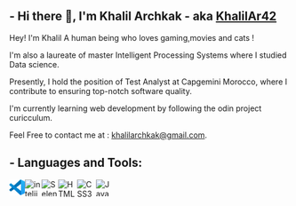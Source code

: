 ## - Hi there 👋, I'm Khalil Archkak - aka [KhalilAr42](https://khalilar42.github.io/) 

Hey! I'm Khalil A human being who loves gaming,movies and cats !  

I'm also a laureate of master Intelligent Processing Systems where I studied Data science.

Presently, I hold the position of Test Analyst at Capgemini Morocco, where I contribute to ensuring top-notch software quality.

I'm currently learning web development by following the odin project curicculum.

Feel Free to contact me at : khalilarchkak@gmail.com.

## - Languages and Tools:

[<img align="left" alt="Visual Studio Code logo" width="28px" height="28px" src="https://raw.githubusercontent.com/github/explore/80688e429a7d4ef2fca1e82350fe8e3517d3494d/topics/visual-studio-code/visual-studio-code.png" />](https://code.visualstudio.com/)
[<img align="left" alt="intelij idea logo" width="30px" height="30px" src="https://upload.wikimedia.org/wikipedia/commons/9/9c/IntelliJ_IDEA_Icon.svg" />]((https://www.jetbrains.com/idea/))
[<img align="left" alt="Selenium logo" width="30px" height="30px" src="https://upload.wikimedia.org/wikipedia/commons/d/d5/Selenium_Logo.png" />]((https://www.selenium.dev/))
[<img align="left" alt="HTML5 logo" width="34px" height="34px" src="https://upload.wikimedia.org/wikipedia/commons/6/61/HTML5_logo_and_wordmark.svg" />]((https://developer.mozilla.org/fr/docs/Web/HTML))
[<img align="left" alt="CSS3 logo" width="34px" height="34px" src="https://upload.wikimedia.org/wikipedia/commons/d/d5/CSS3_logo_and_wordmark.svg" />]((https://developer.mozilla.org/fr/docs/Web/CSS))
[<img align="left" alt="Javascript logo" width="30px" height="30px" src="https://upload.wikimedia.org/wikipedia/commons/6/6a/JavaScript-logo.png" />]((https://developer.mozilla.org/en-US/docs/Web/JavaScript))

<br>


